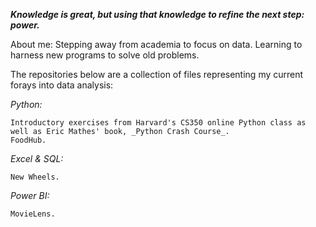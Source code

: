 _**Knowledge is great, but using that knowledge to refine the next step: power.**_

About me: Stepping away from academia to focus on data. Learning to harness new programs to solve old problems.

The repositories below are a collection of files representing my current forays into data analysis:

  _Python:_
  
    Introductory exercises from Harvard's CS350 online Python class as well as Eric Mathes' book, _Python Crash Course_.
    FoodHub.
            
  _Excel & SQL:_
  
    New Wheels.

  _Power BI:_
  
    MovieLens.

